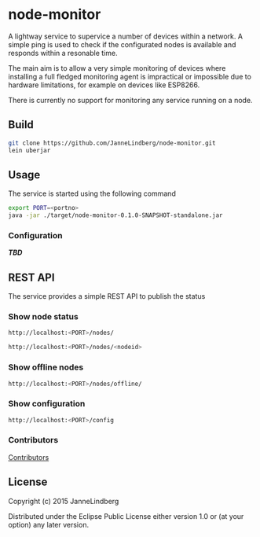 # node-monitor

A lightway service to supervice a number of devices within a network. A simple ping is used to check if the
configurated nodes is available and responds within a resonable time.

The main aim is to allow a very simple monitoring of devices where installing a full fledged monitoring
agent is impractical or impossible due to hardware limitations, for example on devices like ESP8266.

There is currently no support for monitoring any service running on a node.

## Build

```sh
git clone https://github.com/JanneLindberg/node-monitor.git
lein uberjar
```

## Usage
The service is started using the following command

```sh
export PORT=<portno>
java -jar ./target/node-monitor-0.1.0-SNAPSHOT-standalone.jar
```

### Configuration
***TBD***

## REST API
The service provides a simple REST API to publish the status

### Show node status
```sh
http://localhost:<PORT>/nodes/

http://localhost:<PORT>/nodes/<nodeid>

```

### Show offline nodes
```sh
http://localhost:<PORT>/nodes/offline/
```

### Show configuration
```sh
http://localhost:<PORT>/config
```


### Contributors

[Contributors](https://github.com/JanneLindberg/node-monitor/graphs/contributors)

## License

Copyright (c) 2015 JanneLindberg

Distributed under the Eclipse Public License either version 1.0 or (at your option) any later version.
